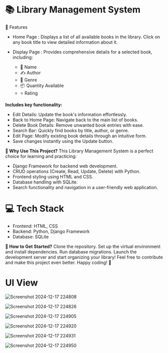 # 📚 Library Management System 

🌟 Features
-  Home Page : Displays a list of all available books in the library.
Click on any book title to view detailed information about it.

-  Display Page : Provides comprehensive details for a selected book, including:
    -  📖 Name
    -  ✍️ Author
    -  📂 Genre
    -  📦 Quantity Available
    -  ⭐ Rating

**Includes key functionality:**
-  Edit Details: Update the book's information effortlessly.
-  Back to Home Page: Navigate back to the main list of books.
-  Delete Book Details: Remove unwanted book entries with ease.
-  Search Bar: Quickly find books by title, author, or genre.
-  Edit Page: Modify existing book details through an intuitive form.
-  Save changes instantly using the Update button.

**🚀 Why Use This Project?**
This Library Management System is a perfect choice for learning and practicing:

-  Django Framework for backend web development.
-  CRUD operations (Create, Read, Update, Delete) with Python.
-  Frontend styling using HTML and CSS.
-  Database handling with SQLite.
-  Search functionality and navigation in a user-friendly web application.

# 💻 Tech Stack
-  Frontend: HTML, CSS
-  Backend: Python, Django Framework
-  Database: SQLite

**🎯 How to Get Started?**
Clone the repository.
Set up the virtual environment and install dependencies.
Run database migrations.
Launch the development server and start organizing your library!
Feel free to contribute and make this project even better. Happy coding! 🚀

# UI View

![Screenshot 2024-12-17 224808](https://github.com/user-attachments/assets/56de5418-19a5-44fa-a0e2-23990e7f1dc7)

![Screenshot 2024-12-17 224826](https://github.com/user-attachments/assets/c8f5c868-5a26-40e0-af41-131f7ec23431)

![Screenshot 2024-12-17 224905](https://github.com/user-attachments/assets/9c6f5e66-1eab-47fe-bf23-21af5adf8cbc)

![Screenshot 2024-12-17 224920](https://github.com/user-attachments/assets/2f872643-bc6c-4773-a814-d488611cfad9)

![Screenshot 2024-12-17 224931](https://github.com/user-attachments/assets/f9f2038f-4b26-4c65-b650-8fd6ed37e564)

![Screenshot 2024-12-17 224950](https://github.com/user-attachments/assets/f2894f70-e1c2-4ba2-be0f-dc880d61417d)
